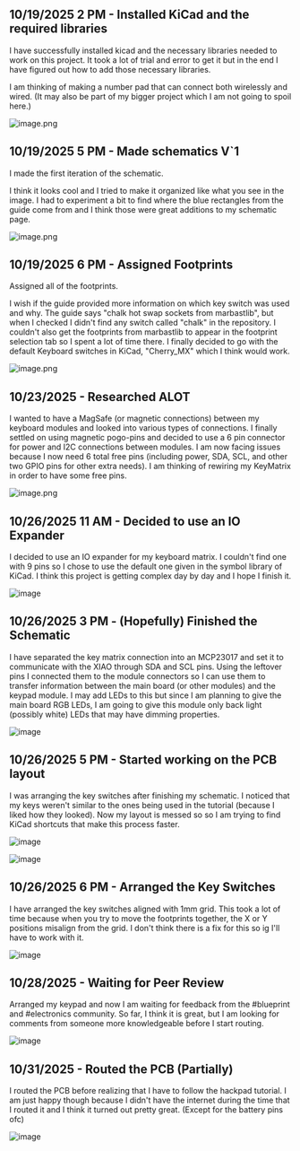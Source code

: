 <!--
  ===================    !!READ THIS NOTICE!!   ====================
  DO NOT edit this file manually. Your changes WILL BE OVERWRITTEN!
  This journal is auto generated and updated by Hack Club Blueprint.
  To edit this file, please edit your journal entries on Blueprint.
  ==================================================================
-->

## 10/19/2025 2 PM - Installed KiCad and the required libraries  

I have successfully installed kicad and the necessary libraries needed to work on this project. It took a lot of trial and error to get it but in the end I have figured out how to add those necessary libraries.

I am thinking of making a number pad that can connect both wirelessly and wired. (It may also be part of my bigger project which I am not going to spoil here.)

![image.png](https://blueprint.hackclub.com/user-attachments/blobs/proxy/eyJfcmFpbHMiOnsiZGF0YSI6MzMzMSwicHVyIjoiYmxvYl9pZCJ9fQ==--027615782dba6419fded193d9cd3cbec1f5e4185/image.png)
  

## 10/19/2025 5 PM - Made schematics V`1  

I made the first iteration of the schematic.

I think it looks cool and I tried to make it organized like what you see in the image. I had to experiment a bit to find where the blue rectangles from the guide come from and I think those were great additions to my schematic page.

![image.png](https://blueprint.hackclub.com/user-attachments/blobs/proxy/eyJfcmFpbHMiOnsiZGF0YSI6MzM3MiwicHVyIjoiYmxvYl9pZCJ9fQ==--589b7ac934ebfbfd105b3f8767efd15d070f894d/image.png)  

## 10/19/2025 6 PM - Assigned Footprints  

Assigned all of the footprints.

I wish if the guide provided more information on which key switch was used and why. The guide says "chalk hot swap sockets from marbastlib", but when I checked I didn't find any switch called "chalk" in the repository. I couldn't also get the footprints from marbastlib to appear in the footprint selection tab so I spent a lot of time there. I finally decided to go with the default Keyboard switches in KiCad, "Cherry_MX" which I think would work.

![image.png](https://blueprint.hackclub.com/user-attachments/blobs/proxy/eyJfcmFpbHMiOnsiZGF0YSI6MzQwMCwicHVyIjoiYmxvYl9pZCJ9fQ==--55ad0cfa42f0295e32f20b57836071218efb4da8/image.png)
  

## 10/23/2025 - Researched ALOT  

I wanted to have a MagSafe (or magnetic connections) between my keyboard modules and looked into various types of connections. I finally settled on using magnetic pogo-pins and decided to use a 6 pin connector for power and I2C connections between modules. I am now facing issues because I now need 6 total free pins (including power, SDA, SCL, and other two GPIO pins for other extra needs). I am thinking of rewiring my KeyMatrix in order to have some free pins.

![image.png](https://blueprint.hackclub.com/user-attachments/blobs/proxy/eyJfcmFpbHMiOnsiZGF0YSI6NDg5NSwicHVyIjoiYmxvYl9pZCJ9fQ==--1cc1f032f0743af1fed084938ee52ba974315605/image.png)  

## 10/26/2025 11 AM - Decided to use an IO Expander  

I decided to use an IO expander for my keyboard matrix. I couldn't find one with 9 pins so I chose to use the default one given in the symbol library of KiCad. I think this project is getting complex day by day and I hope I finish it.

![image](https://blueprint.hackclub.com/user-attachments/blobs/proxy/eyJfcmFpbHMiOnsiZGF0YSI6NTY2MCwicHVyIjoiYmxvYl9pZCJ9fQ==--d8793e4fb0418c125b90cd58377c67008e0d3a5e/image.png)  

## 10/26/2025 3 PM - (Hopefully) Finished the Schematic  

I have separated the key matrix connection into an MCP23017 and set it to communicate with the XIAO through SDA and SCL pins. Using the leftover pins I connected them to the module connectors so I can use them to transfer information between the main board (or other modules) and the keypad module. I may add LEDs to this but since I am planning to give the main board RGB LEDs, I am going to give this module only back light (possibly white) LEDs that may have dimming properties.

![image](https://blueprint.hackclub.com/user-attachments/blobs/proxy/eyJfcmFpbHMiOnsiZGF0YSI6NTcwMiwicHVyIjoiYmxvYl9pZCJ9fQ==--d65246f0b0c9a07fced52be73c3faf3ad6586ecf/image.png)
  

## 10/26/2025 5 PM - Started working on the PCB layout  

I was arranging the key switches after finishing my schematic. I noticed that my keys weren't similar to the ones being used in the tutorial (because I liked how they looked). Now my layout is messed so so I am trying to find KiCad shortcuts that make this process faster.

![image](https://blueprint.hackclub.com/user-attachments/blobs/proxy/eyJfcmFpbHMiOnsiZGF0YSI6NTcxNCwicHVyIjoiYmxvYl9pZCJ9fQ==--1a400af83f84fc914db36b6514ee9917a6c44804/image.png)

![image](https://blueprint.hackclub.com/user-attachments/blobs/proxy/eyJfcmFpbHMiOnsiZGF0YSI6NTcxMywicHVyIjoiYmxvYl9pZCJ9fQ==--87dc2897143ae5c3aab5eb5dbf2adc1200175066/image.png)
  

## 10/26/2025 6 PM - Arranged the Key Switches  

I have arranged the key switches aligned with 1mm grid. This took a lot of time because when you try to move the footprints together, the X or Y positions misalign from the grid. I don't think there is a fix for this so ig I'll have to work with it.

![image](https://blueprint.hackclub.com/user-attachments/blobs/proxy/eyJfcmFpbHMiOnsiZGF0YSI6NTczMSwicHVyIjoiYmxvYl9pZCJ9fQ==--634e5bdf72090c2550f0db7c426d81f037a6b14f/image.png)  

## 10/28/2025 - Waiting for Peer Review  

Arranged my keypad and now I am waiting for feedback from the #blueprint and #electronics community. So far, I think it is great, but I am looking for comments from someone more knowledgeable before I start routing.

![image](https://blueprint.hackclub.com/user-attachments/blobs/proxy/eyJfcmFpbHMiOnsiZGF0YSI6NjIyNiwicHVyIjoiYmxvYl9pZCJ9fQ==--af4cc08eede8fd2e0fbb47110523203c965ed6eb/image.png)  

## 10/31/2025 - Routed the PCB (Partially)  

I routed the PCB before realizing that I have to follow the hackpad tutorial. I am just happy though because I didn't have the internet during the time that I routed it and I think it turned out pretty great. (Except for the battery pins ofc)

![image](https://blueprint.hackclub.com/user-attachments/blobs/proxy/eyJfcmFpbHMiOnsiZGF0YSI6NzEzNCwicHVyIjoiYmxvYl9pZCJ9fQ==--d570871e305883ec33186346fa6097dea4c05e13/image.png)  

